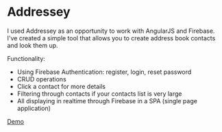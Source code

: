 Addressey
=========

I used Addressey as an opportunity to work with AngularJS and Firebase. I've created a simple tool that allows you to create address book contacts and look them up.

Functionality:
  - Using Firebase Authentication: register, login, reset password
  - CRUD operations
  - Click a contact for more details
  - Filtering through contacts if your contacts list is very large
  - All displaying in realtime through Firebase in a SPA (single page application)

[Demo](http://www.bentoussi.com/projects/addressey/)
